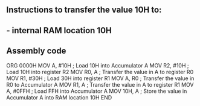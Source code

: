 ## Instructions to transfer the value 10H to:
## - internal RAM location 10H

## Assembly code
ORG 0000H
MOV A, #10H       ; Load 10H into Accumulator A
MOV R2, #10H      ; Load 10H into register R2
MOV R0, A         ; Transfer the value in A to register R0
MOV R1, #30H      ; Load 30H into register R1
MOV A, R0         ; Transfer the value in R0 to Accumulator A
MOV R1, A         ; Transfer the value in A to register R1
MOV A, #0FFH      ; Load FFH into Accumulator A
MOV 10H, A        ; Store the value in Accumulator A into RAM location 10H
END

